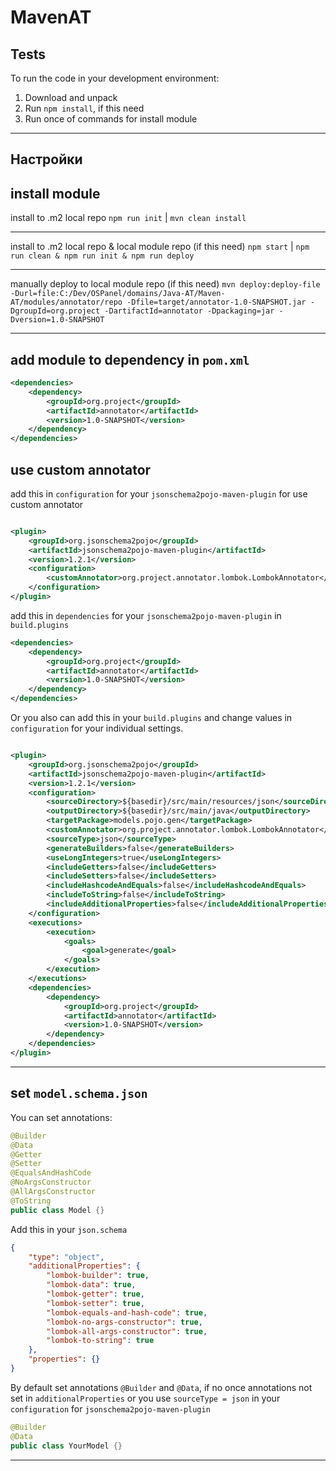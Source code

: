 MavenAT
======================

Tests
-----------
To run the code in your development environment:

1. Download and unpack
2. Run `npm install`, if this need
3. Run once of commands for install module

***********************************************

Настройки
-----

install module
-----
install to .m2 local repo
`npm run init` | `mvn clean install`

-----
install to .m2 local repo & local module repo (if this need)
`npm start` | `npm run clean & npm run init & npm run deploy`

-----
manually deploy to local module repo (if this need)
`mvn deploy:deploy-file -Durl=file:C:/Dev/OSPanel/domains/Java-AT/Maven-AT/modules/annotator/repo -Dfile=target/annotator-1.0-SNAPSHOT.jar -DgroupId=org.project -DartifactId=annotator -Dpackaging=jar -Dversion=1.0-SNAPSHOT`

***********************************************

add module to dependency in `pom.xml`
-----

```xml
<dependencies>
    <dependency>
        <groupId>org.project</groupId>
        <artifactId>annotator</artifactId>
        <version>1.0-SNAPSHOT</version>
    </dependency>
</dependencies>
```

use custom annotator
-----

add this in `configuration` for your `jsonschema2pojo-maven-plugin` for use custom annotator

```xml

<plugin>
    <groupId>org.jsonschema2pojo</groupId>
    <artifactId>jsonschema2pojo-maven-plugin</artifactId>
    <version>1.2.1</version>
    <configuration>
        <customAnnotator>org.project.annotator.lombok.LombokAnnotator</customAnnotator>
    </configuration>
</plugin>
```

add this in `dependencies` for your `jsonschema2pojo-maven-plugin` in `build.plugins`

```xml
<dependencies>
    <dependency>
        <groupId>org.project</groupId>
        <artifactId>annotator</artifactId>
        <version>1.0-SNAPSHOT</version>
    </dependency>
</dependencies>
```

Or you also can add this in your `build.plugins` and change values in `configuration` for your individual settings.

```xml

<plugin>
    <groupId>org.jsonschema2pojo</groupId>
    <artifactId>jsonschema2pojo-maven-plugin</artifactId>
    <version>1.2.1</version>
    <configuration>
        <sourceDirectory>${basedir}/src/main/resources/json</sourceDirectory>
        <outputDirectory>${basedir}/src/main/java</outputDirectory>
        <targetPackage>models.pojo.gen</targetPackage>
        <customAnnotator>org.project.annotator.lombok.LombokAnnotator</customAnnotator>
        <sourceType>json</sourceType>
        <generateBuilders>false</generateBuilders>
        <useLongIntegers>true</useLongIntegers>
        <includeGetters>false</includeGetters>
        <includeSetters>false</includeSetters>
        <includeHashcodeAndEquals>false</includeHashcodeAndEquals>
        <includeToString>false</includeToString>
        <includeAdditionalProperties>false</includeAdditionalProperties>
    </configuration>
    <executions>
        <execution>
            <goals>
                <goal>generate</goal>
            </goals>
        </execution>
    </executions>
    <dependencies>
        <dependency>
            <groupId>org.project</groupId>
            <artifactId>annotator</artifactId>
            <version>1.0-SNAPSHOT</version>
        </dependency>
    </dependencies>
</plugin>
```

***********************************************

set `model.schema.json`
-----

You can set annotations:
```java
@Builder
@Data
@Getter
@Setter
@EqualsAndHashCode
@NoArgsConstructor
@AllArgsConstructor
@ToString
public class Model {}
```

Add this in your `json.schema`

```json
{
    "type": "object",
    "additionalProperties": {
        "lombok-builder": true,
        "lombok-data": true,
        "lombok-getter": true,
        "lombok-setter": true,
        "lombok-equals-and-hash-code": true,
        "lombok-no-args-constructor": true,
        "lombok-all-args-constructor": true,
        "lombok-to-string": true
    },
    "properties": {}
}
```

By default set annotations `@Builder` and `@Data`, if no once annotations not set in `additionalProperties` or you use `sourceType = json` in your `configuration` for `jsonschema2pojo-maven-plugin`
```java
@Builder
@Data
public class YourModel {}
```

***********************************************
